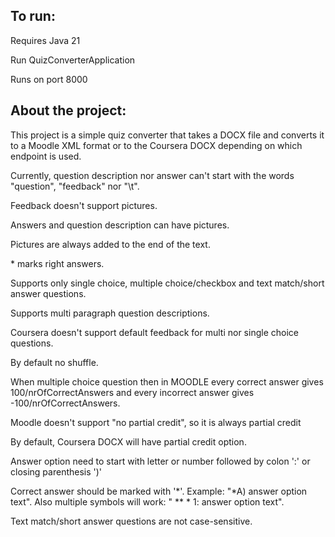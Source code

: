 ## To run:

Requires Java 21

Run QuizConverterApplication

Runs on port 8000

## About the project:

This project is a simple quiz converter that takes a DOCX file and converts it to a Moodle XML format or to the Coursera
DOCX depending on which endpoint is used.

Currently, question description nor answer can't start with the words "question", "feedback" nor "\t".

Feedback doesn't support pictures.

Answers and question description can have pictures.

Pictures are always added to the end of the text.

\* marks right answers.

Supports only single choice, multiple choice/checkbox and text match/short answer questions.

Supports multi paragraph question descriptions. 

Coursera doesn't support default feedback for multi nor single choice questions.

By default no shuffle.

When multiple choice question then in MOODLE every correct answer gives 100/nrOfCorrectAnswers and every incorrect answer gives
-100/nrOfCorrectAnswers.

Moodle doesn't support "no partial credit", so it is always partial credit

By default, Coursera DOCX will have partial credit option.

Answer option need to start with letter or number followed by colon ':' or closing parenthesis ')'

Correct answer should be marked with '*'. Example: "*A) answer option text". Also multiple symbols will work: "   ** * 1:
answer option text".

Text match/short answer questions are not case-sensitive. 

